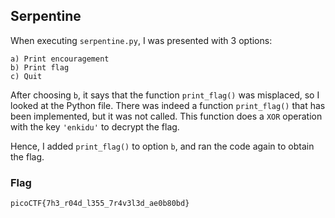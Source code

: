 ## Serpentine

When executing `serpentine.py`, I was presented with 3 options:
```
a) Print encouragement
b) Print flag
c) Quit
```

After choosing `b`, it says that the function `print_flag()` was misplaced, so I looked at the Python file. There was indeed a function `print_flag()` that has been implemented, but it was not called. This function does a `XOR` operation with the key `'enkidu'` to decrypt the flag.

Hence, I added `print_flag()` to option `b`, and ran the code again to obtain the flag.

### Flag

`picoCTF{7h3_r04d_l355_7r4v3l3d_ae0b80bd}`